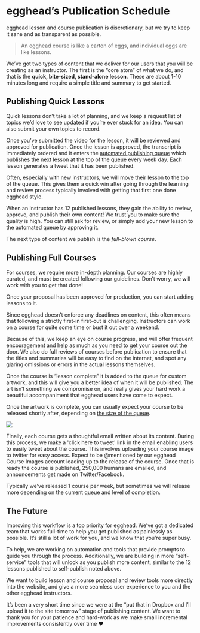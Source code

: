 # egghead’s Publication Schedule
egghead lesson and course publication is discretionary, but we try to keep it sane and as transparent as possible.


> An egghead course is like a carton of eggs, and individual eggs are like lessons.

We’ve got two types of content that we deliver for our users that you will be creating as an instructor. The first is the “core atom” of what we do, and that is the **quick, bite-sized, stand-alone lesson**. These are about 1-10 minutes long and require a simple title and summary to get started.

## Publishing Quick Lessons

Quick lessons don’t take a lot of planning, and we keep a request list of topics we’d love to see updated if you’re ever stuck for an idea. You can also submit your own topics to record.

Once you’ve submitted the video for the lesson, it will be reviewed and approved for publication. Once the lesson is approved, the transcript is immediately ordered and it enters the [automated publishing queue](https://egghead.io#lesson-queue) which publishes the next lesson at the top of the queue every week day. Each lesson generates a tweet that it has been published.

Often, especially with new instructors, we will move their lesson to the top of the queue. This gives them a quick win after going through the learning and review process typically involved with getting that first one done egghead style.

When an instructor has 12 published lessons, they gain the ability to review, approve, and publish their own content! We trust you to make sure the quality is high. You can still ask for review, or simply add your new lesson to the automated queue by approving it.

The next type of content we publish is the *full-blown course*.

## Publishing Full Courses

For courses, we require more in-depth planning. Our courses are highly curated, and must be created following our guidelines. Don’t worry, we will work with you to get that done! 

Once your proposal has been approved for production, you can start adding lessons to it.

Since egghead doesn’t enforce any deadlines on content, this often means that following a strictly first-in first-out is challenging. Instructors can work on a course for quite some time or bust it out over a weekend.

Because of this, we keep an eye on course progress, and will offer frequent encouragement and help as much as you need to get your course out the door. We also do full reviews of courses before publication to ensure that the titles and summaries will be easy to find on the internet, and spot any glaring omissions or errors in the actual lessons themselves.

Once the course is “lesson complete” it is added to the queue for custom artwork, and this will give you a better idea of when it will be published. The art isn’t something we compromise on, and really gives your hard work a beautiful accompaniment that egghead users have come to expect.

Once the artwork is complete, you can usually expect your course to be released shortly after, depending on [the size of the queue](https://egghead.io#course-queue).


![](https://d2mxuefqeaa7sj.cloudfront.net/s_E2A1DF22A620F29D475C4C0A54ED7AF3F8E8A6424FBD2F11C59C405DCBD9FC1A_1491949513597_file.png)


Finally, each course gets a thoughtful email written about its content. During this process, we make a 'click here to tweet' link in the email enabling users to easily tweet about the course. This involves uploading your course image to twitter for easy access. Expect to be @mentioned by our egghead Course Images account leading up to the release of the course. Once that is ready the course is published, 250,000 humans are emailed, and announcements get made on Twitter/Facebook.

Typically we’ve released 1 course per week, but sometimes we will release more depending on the current queue and level of completion.


## The Future

Improving this workflow is a top priority for egghead. We’ve got a dedicated team that works full-time to help you get published as painlessly as possible. It’s still a lot of work for you, and we know that you’re super busy.

To help, we are working on automation and tools that provide prompts to guide you through the process. Additionally, we are building in more “self-service” tools that will unlock as you publish more content, similar to the 12 lessons published to self-publish noted above.

We want to build lesson and course proposal and review tools more directly into the website, and give a more seamless user experience to you and the other egghead instructors.

It’s been a very short time since we were at the “put that in Dropbox and I’ll upload it to the site tomorrow” stage of publishing content. We want to thank you for your patience and hard-work as we make small incremental improvements consistently over time ❤️


